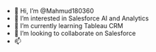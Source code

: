 - 👋 Hi, I’m @Mahmud180360
- 👀 I’m interested in Salesforce AI and Analytics
- 🌱 I’m currently learning Tableau CRM
- 💞️ I’m looking to collaborate on Salesforce
- 📫

<!---
Mahmud180360/Mahmud180360 is a ✨ special ✨ repository because its `README.md` (this file) appears on your GitHub profile.
You can click the Preview link to take a look at your changes.
--->
